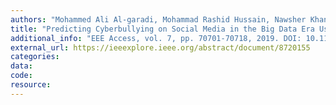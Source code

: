 ```yaml
---
authors: "Mohammed Ali Al-garadi, Mohammad Rashid Hussain, Nawsher Khan, Ghulam Murtaza, Henry Friday Nweke, Ihsan Ali, Ghulam Mujtaba, Haruna Chiroma, Hasan Ali Khattak, Abdullah Gani"
title: "Predicting Cyberbullying on Social Media in the Big Data Era Using Machine Learning Algorithms: Review of Literature and Open Challenges"
additional_info: "EEE Access, vol. 7, pp. 70701-70718, 2019. DOI: 10.1109/ACCESS.2019.2918354"
external_url: https://ieeexplore.ieee.org/abstract/document/8720155
categories:
data:  
code:   
resource:   
---
```


